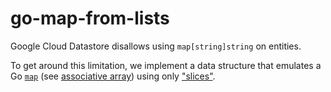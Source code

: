 # go-map-from-lists

Google Cloud Datastore disallows using `map[string]string` on entities.

To get around this limitation, we implement a data structure that emulates a 
Go [`map`](https://blog.golang.org/go-maps-in-action) 
(see [associative array](https://en.wikipedia.org/wiki/Associative_array))
using only ["slices"](https://blog.golang.org/go-slices-usage-and-internals).
